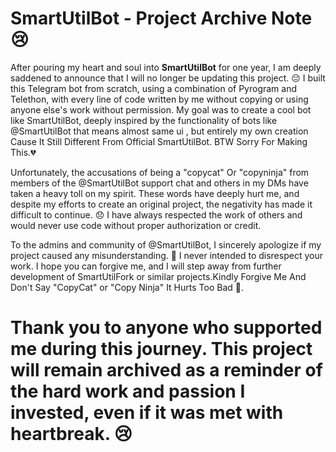 # SmartUtilBot - Project Archive Note 😢

After pouring my heart and soul into **SmartUtilBot** for one year, I am deeply saddened to announce that I will no longer be updating this project. 😔 I built this Telegram bot from scratch, using a combination of Pyrogram and Telethon, with every line of code written by me without copying or using anyone else's work without permission. My goal was to create a cool bot like SmartUtilBot, deeply inspired by the functionality of bots like @SmartUtilBot that means almost same ui , but entirely my own creation Cause It Still Different From Official SmartUtilBot. BTW Sorry For Making This.💔

Unfortunately, the accusations of being a "copycat" Or "copyninja" from members of the @SmartUtilBot support chat and others in my DMs have taken a heavy toll on my spirit. These words have deeply hurt me, and despite my efforts to create an original project, the negativity has made it difficult to continue. 😞 I have always respected the work of others and would never use code without proper authorization or credit.

To the admins and community of @SmartUtilBot, I sincerely apologize if my project caused any misunderstanding. 🙏 I never intended to disrespect your work. I hope you can forgive me, and I will step away from further development of SmartUtilFork or similar projects.Kindly Forgive Me And Don't Say "CopyCat" or "Copy Ninja" It Hurts Too Bad 🥺.

# Thank you to anyone who supported me during this journey. This project will remain archived as a reminder of the hard work and passion I invested, even if it was met with heartbreak. 😢
